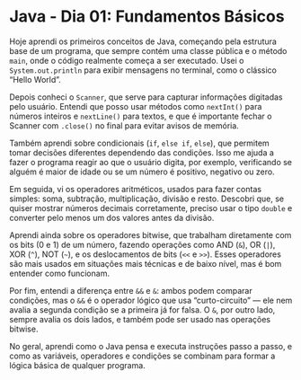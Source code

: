 # Java - Dia 01: Fundamentos Básicos

Hoje aprendi os primeiros conceitos de Java, começando pela estrutura base de um programa, que sempre contém uma classe pública e o método `main`, onde o código realmente começa a ser executado. Usei o `System.out.println` para exibir mensagens no terminal, como o clássico “Hello World”.

Depois conheci o `Scanner`, que serve para capturar informações digitadas pelo usuário. Entendi que posso usar métodos como `nextInt()` para números inteiros e `nextLine()` para textos, e que é importante fechar o Scanner com `.close()` no final para evitar avisos de memória.

Também aprendi sobre condicionais (`if`, `else if`, `else`), que permitem tomar decisões diferentes dependendo das condições. Isso me ajuda a fazer o programa reagir ao que o usuário digita, por exemplo, verificando se alguém é maior de idade ou se um número é positivo, negativo ou zero.

Em seguida, vi os operadores aritméticos, usados para fazer contas simples: soma, subtração, multiplicação, divisão e resto. Descobri que, se quiser mostrar números decimais corretamente, preciso usar o tipo `double` e converter pelo menos um dos valores antes da divisão.  

Aprendi ainda sobre os operadores bitwise, que trabalham diretamente com os bits (0 e 1) de um número, fazendo operações como AND (`&`), OR (`|`), XOR (`^`), NOT (`~`), e os deslocamentos de bits (`<<` e `>>`). Esses operadores são mais usados em situações mais técnicas e de baixo nível, mas é bom entender como funcionam.  

Por fim, entendi a diferença entre `&&` e `&`: ambos podem comparar condições, mas o `&&` é o operador lógico que usa “curto-circuito” — ele nem avalia a segunda condição se a primeira já for falsa. O `&`, por outro lado, sempre avalia os dois lados, e também pode ser usado nas operações bitwise.

No geral, aprendi como o Java pensa e executa instruções passo a passo, e como as variáveis, operadores e condições se combinam para formar a lógica básica de qualquer programa.


